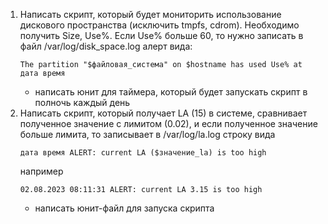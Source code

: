 1) Написать скрипт, который будет мониторить использование дискового пространства (исключить tmpfs, cdrom). Необходимо получить
Size, Use%. Если Use% больше 60, то нужно записать в файл /var/log/disk_space.log алерт вида:
    ```
    The partition "$файловая_система" on $hostname has used Use% at дата время
    ```
    - написать юнит для таймера, который будет запускать скрипт в полночь каждый день
2) Написать скрипт, который получает LA (15) в системе, сравнивает полученное значение с лимитом (0.02), и если полученное значение больше лимита, то записывает в 
/var/log/la.log строку вида
    ```
    дата время ALERT: current LA ($значение_la) is too high
    ```
    например
    ```
    02.08.2023 08:11:31 ALERT: current LA 3.15 is too high
    ```
    - написать юнит-файл для запуска скрипта
